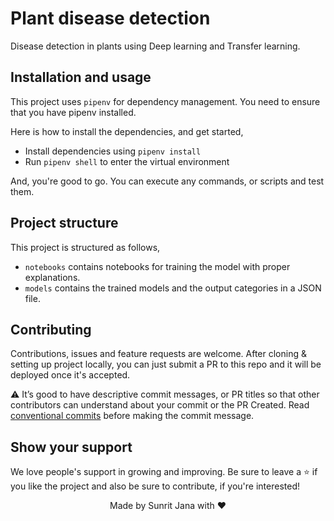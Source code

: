 # Plant disease detection

Disease detection in plants using Deep learning and Transfer learning.

## Installation and usage

This project uses `pipenv` for dependency management. You need to ensure that you have pipenv installed.

Here is how to install the dependencies, and get started,

- Install dependencies using `pipenv install`
- Run `pipenv shell` to enter the virtual environment

And, you're good to go. You can execute any commands, or scripts and test them.

## Project structure

This project is structured as follows,

- `notebooks` contains notebooks for training the model with proper explanations.
- `models` contains the trained models and the output categories in a JSON file.

## Contributing

Contributions, issues and feature requests are welcome. After cloning & setting up project locally, you
can just submit a PR to this repo and it will be deployed once it's accepted.

⚠️ It’s good to have descriptive commit messages, or PR titles so that other contributors can understand about your
commit or the PR Created. Read [conventional commits](https://www.conventionalcommits.org/en/v1.0.0-beta.3/)
before making the commit message.

## Show your support

We love people's support in growing and improving. Be sure to leave a ⭐️ if you like the project and
also be sure to contribute, if you're interested!

<div align="center">
Made by Sunrit Jana with ♥
</div>
